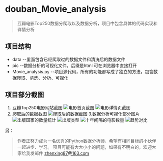 # douban_Movie_analysis
>豆瓣电影Top250数据分爬取以及数据分析，项目中包含具体的代码实现和详情分析

## 项目结构  
* data --里面包含已经爬取过的数据文件和清洗后的数据文件
* pic --数据分析的可视化文件，后缀是html 可在浏览器中直接打开
* Movie_analysis.py --项目源代码，所有的功能都写成了独立的方法，包含数据爬取、清洗、分析、可视化

## 项目部分截图
1. 豆瓣Top250电影网站截图
![电影首页截图](https://img-blog.csdnimg.cn/20200227102039488.png)
![电影详情页截图](https://img-blog.csdnimg.cn/20200227102119375.png)
2. 爬取后的数据截图
![爬取后的数据截图](https://img-blog.csdnimg.cn/20200227103829693.png)
3.数据分析可视化部分图片
![出版国家的数量统计](https://img-blog.csdnimg.cn/20200227105650733.png)
![出版类型](https://img-blog.csdnimg.cn/20200227105708906.png)
![十年间隔的电影数量](https://img-blog.csdnimg.cn/20200227111955957.png)
![趋势对比](https://img-blog.csdnimg.cn/20200227121054651.png)

另：  

>作者正努力成为一名优秀的Python数据分析师，希望有相同目标的小伙伴一起进步、学习。
>项目可能有大大小小的问题，如果有不明白的，欢迎大家给我发邮件 zhenxing87@163.com

